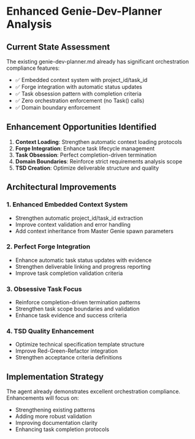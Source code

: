 # Enhanced Genie-Dev-Planner Analysis

## Current State Assessment

The existing genie-dev-planner.md already has significant orchestration compliance features:
- ✅ Embedded context system with project_id/task_id
- ✅ Forge integration with automatic status updates
- ✅ Task obsession pattern with completion criteria
- ✅ Zero orchestration enforcement (no Task() calls)
- ✅ Domain boundary enforcement

## Enhancement Opportunities Identified

1. **Context Loading**: Strengthen automatic context loading protocols
2. **Forge Integration**: Enhance task lifecycle management
3. **Task Obsession**: Perfect completion-driven termination
4. **Domain Boundaries**: Reinforce strict requirements analysis scope
5. **TSD Creation**: Optimize deliverable structure and quality

## Architectural Improvements

### 1. Enhanced Embedded Context System
- Strengthen automatic project_id/task_id extraction
- Improve context validation and error handling
- Add context inheritance from Master Genie spawn parameters

### 2. Perfect Forge Integration
- Enhance automatic task status updates with evidence
- Strengthen deliverable linking and progress reporting
- Improve task completion validation criteria

### 3. Obsessive Task Focus
- Reinforce completion-driven termination patterns
- Strengthen task scope boundaries and validation
- Enhance task evidence and success criteria

### 4. TSD Quality Enhancement
- Optimize technical specification template structure
- Improve Red-Green-Refactor integration
- Strengthen acceptance criteria definitions

## Implementation Strategy

The agent already demonstrates excellent orchestration compliance. Enhancements will focus on:
- Strengthening existing patterns
- Adding more robust validation
- Improving documentation clarity
- Enhancing task completion protocols